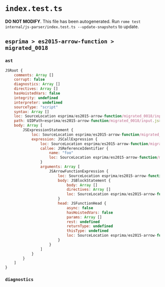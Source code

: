 # `index.test.ts`

**DO NOT MODIFY**. This file has been autogenerated. Run `rome test internal/js-parser/index.test.ts --update-snapshots` to update.

## `esprima > es2015-arrow-function > migrated_0018`

### `ast`

```javascript
JSRoot {
	comments: Array []
	corrupt: false
	diagnostics: Array []
	directives: Array []
	hasHoistedVars: false
	integrity: undefined
	interpreter: undefined
	sourceType: "script"
	syntax: Array []
	loc: SourceLocation esprima/es2015-arrow-function/migrated_0018/input.js 1:0-2:0
	path: UIDPath<esprima/es2015-arrow-function/migrated_0018/input.js>
	body: Array [
		JSExpressionStatement {
			loc: SourceLocation esprima/es2015-arrow-function/migrated_0018/input.js 1:0-1:13
			expression: JSCallExpression {
				loc: SourceLocation esprima/es2015-arrow-function/migrated_0018/input.js 1:0-1:13
				callee: JSReferenceIdentifier {
					name: "foo"
					loc: SourceLocation esprima/es2015-arrow-function/migrated_0018/input.js 1:0-1:3 (foo)
				}
				arguments: Array [
					JSArrowFunctionExpression {
						loc: SourceLocation esprima/es2015-arrow-function/migrated_0018/input.js 1:4-1:12
						body: JSBlockStatement {
							body: Array []
							directives: Array []
							loc: SourceLocation esprima/es2015-arrow-function/migrated_0018/input.js 1:10-1:12
						}
						head: JSFunctionHead {
							async: false
							hasHoistedVars: false
							params: Array []
							rest: undefined
							returnType: undefined
							thisType: undefined
							loc: SourceLocation esprima/es2015-arrow-function/migrated_0018/input.js 1:4-1:9
						}
					}
				]
			}
		}
	]
}
```

### `diagnostics`

```

```
